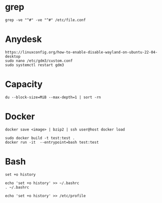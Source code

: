 # grep
```
grep -ve "^#" -ve "^#" /etc/file.conf
```
# Anydesk 
```
https://linuxconfig.org/how-to-enable-disable-wayland-on-ubuntu-22-04-desktop
sudo nano /etc/gdm3/custom.conf
sudo systemctl restart gdm3
```
# Capacity
```
du --block-size=MiB --max-depth=1 | sort -rn
```

# Docker
```
docker save <image> | bzip2 | ssh user@host docker load

sudo docker build -t test:test .
docker run -it  --entrypoint=bash test:test
```
# Bash
```
set +o history

echo 'set +o history' >> ~/.bashrc
. ~/.bashrc

echo 'set +o history' >> /etc/profile
```
